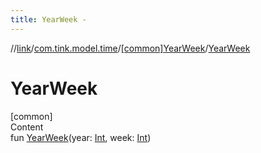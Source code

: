 ```yaml
---
title: YearWeek -
---
```

//[link](../../index.md)/[com.tink.model.time](../index.md)/[[common]YearWeek](index.md)/[YearWeek](-year-week.md)



# YearWeek  
[common]  
Content  
fun [YearWeek](-year-week.md)(year: [Int](https://kotlinlang.org/api/latest/jvm/stdlib/kotlin/-int/index.html), week: [Int](https://kotlinlang.org/api/latest/jvm/stdlib/kotlin/-int/index.html))  



